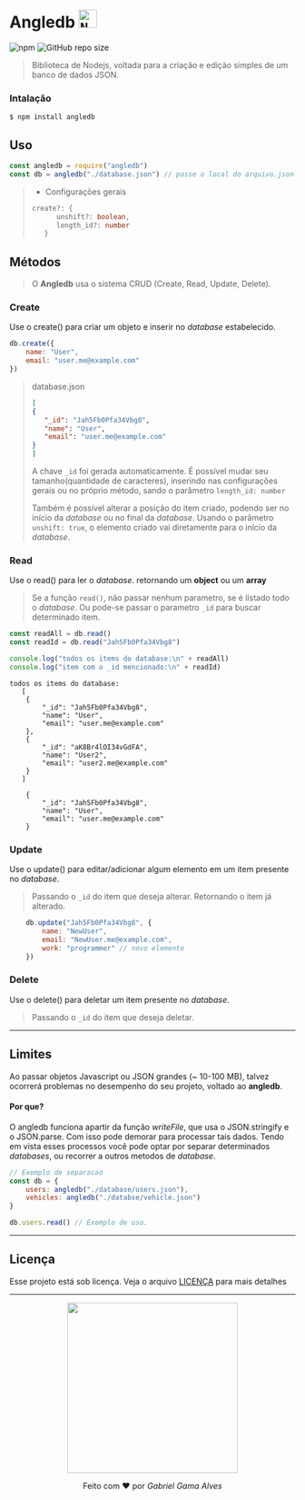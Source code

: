 # Angledb <code><img height="32" src="https://cdn.jsdelivr.net/gh/gabrielgamaalves/cdnme.github@main/angledb/logorepo.png" alt="Nodejs"/></code>
![npm](https://img.shields.io/npm/v/angledb?color=%23e02b2b&style=for-the-badge)
![GitHub repo size](https://img.shields.io/github/repo-size/gabrielgamaalves/angledb?style=for-the-badge) 

> Biblioteca de Nodejs, voltada para a criação e edição simples de um banco de dados JSON.

### Intalação
```
$ npm install angledb
```

## Uso
```js
const angledb = require("angledb")
const db = angledb("./database.json") // passe o local do arquivo.json + configurações gerais
```
> - Configurações gerais
> ```ts
> create?: {
>       unshift?: boolean,
>       length_id?: number
>    }
> ```

## Métodos
> O **Angledb** usa o sistema CRUD (Create, Read, Update, Delete).

### Create
Use o create() para criar um objeto e inserir no _database_ estabelecido.
```js
db.create({
    name: "User",
    email: "user.me@example.com"
})
```
> database.json
>```json
>[
>{
>    "_id": "Jah5Fb0Pfa34Vbg8",
>    "name": "User",
>    "email": "user.me@example.com"
>}
>]
>```
> A chave `_id` foi gerada automaticamente. É possível mudar seu tamanho(quantidade de caracteres), inserindo nas configurações gerais ou no próprio método, sando o parâmetro `length_id: number`
>
> Também é possível alterar a posição do item criado, podendo ser no início da _database_ ou no final da _database_.
> Usando o parâmetro ```unshift: true```, o elemento criado vai diretamente para o início da _database_.

### Read

Use o read() para ler o _database_. retornando um **object** ou um **array**
> Se a função `read()`, não passar nenhum parametro, se é listado todo o _database_.
> Ou pode-se passar o parametro `_id` para buscar determinado item.
```js
const readAll = db.read()
const readId = db.read("Jah5Fb0Pfa34Vbg8")

console.log("todos os items do database:\n" + readAll)
console.log("item com o _id mencionado:\n" + readId)
```
```
todos os items do database:
   [
    {
        "_id": "Jah5Fb0Pfa34Vbg8",
        "name": "User",
        "email": "user.me@example.com"
    },
    {
        "_id": "aK8Br4lOI34vGdFA",
        "name": "User2",
        "email": "user2.me@example.com"
    }
   ]
```

```
    {
        "_id": "Jah5Fb0Pfa34Vbg8",
        "name": "User",
        "email": "user.me@example.com"
    }
```

### Update

Use o update() para editar/adicionar algum elemento em um item presente no _database_.
> Passando o `_id` do item que deseja alterar. Retornando o item já alterado.
```js
    db.update("Jah5Fb0Pfa34Vbg8", {
        name: "NewUser",
        email: "NewUser.me@example.com",
        work: "programmer" // novo elemento
    })
```

### Delete
Use o delete() para deletar um item presente no _database_.
> Passando o `_id` do item que deseja deletar.

_________

## Limites
Ao passar objetos Javascript ou JSON grandes (~ 10-100 MB), talvez ocorrerá problemas no desempenho do seu projeto, voltado ao **angledb**.

#### **Por que?**
O angledb funciona apartir da função _writeFile_, que usa o JSON.stringify e o JSON.parse. Com isso pode demorar para processar tais dados. 
Tendo em vista esses processos você pode optar por separar determinados _databases_, ou recorrer a outros metodos de _database_.

```js
// Exemplo de separacao
const db = {
    users: angledb("./database/users.json"),
    vehicles: angledb("./databse/vehicle.json")
}

db.users.read() // Exemplo de uso.
```

---------
## Licença
Esse projeto está sob licença. Veja o arquivo [LICENÇA](LICENSE) para mais detalhes

---------

<p align="center">
    <p align="center">
        <img src="https://cdn.jsdelivr.net/gh/gabrielgamaalves/cdnme.github@master/angledb/banner.png" width="300px">
    </p>
    <p align="center">
    Feito com ❤ por <i>Gabriel Gama Alves</i>
    </p>
</p>




